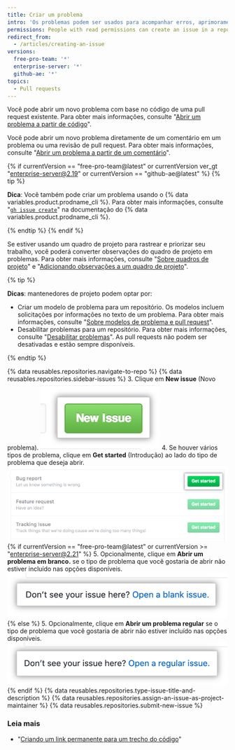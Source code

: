 ```yaml
---
title: Criar um problema
intro: 'Os problemas podem ser usados para acompanhar erros, aprimoramentos ou outras solicitações.'
permissions: People with read permissions can create an issue in a repository where issues are enabled.
redirect_from:
  - /articles/creating-an-issue
versions:
  free-pro-team: '*'
  enterprise-server: '*'
  github-ae: '*'
topics:
  - Pull requests
---
```


Você pode abrir um novo problema com base no código de uma pull request existente. Para obter mais informações, consulte "[Abrir um problema a partir de código](/github/managing-your-work-on-github/opening-an-issue-from-code)".

Você pode abrir um novo problema diretamente de um comentário em um problema ou uma revisão de pull request. Para obter mais informações, consulte "[Abrir um problema a partir de um comentário](/github/managing-your-work-on-github/opening-an-issue-from-a-comment)".

{% if currentVersion == "free-pro-team@latest" or currentVersion ver_gt "enterprise-server@2.19" or currentVersion == "github-ae@latest" %}
{% tip %}

**Dica**: Você também pode criar um problema usando o {% data variables.product.prodname_cli %}. Para obter mais informações, consulte "[`gh issue create`](https://cli.github.com/manual/gh_issue_create)" na documentação do {% data variables.product.prodname_cli %}.

{% endtip %}
{% endif %}

Se estiver usando um quadro de projeto para rastrear e priorizar seu trabalho, você poderá converter observações do quadro de projeto em problemas. Para obter mais informações, consulte "[Sobre quadros de projeto](/github/managing-your-work-on-github/about-project-boards)" e "[Adicionando observações a um quadro de projeto](/github/managing-your-work-on-github/adding-notes-to-a-project-board#converting-a-note-to-an-issue)".

{% tip %}

**Dicas**: mantenedores de projeto podem optar por:
  - Criar um modelo de problema para um repositório. Os modelos incluem solicitações por informações no texto de um problema. Para obter mais informações, consulte "[Sobre modelos de problema e pull request](/communities/using-templates-to-encourage-useful-issues-and-pull-requests/about-issue-and-pull-request-templates)".
  - Desabilitar problemas para um repositório. Para obter mais informações, consulte "[Desabilitar problemas](/github/managing-your-work-on-github/disabling-issues)". As pull requests não podem ser desativadas e estão sempre disponíveis.

{% endtip %}

{% data reusables.repositories.navigate-to-repo %}
{% data reusables.repositories.sidebar-issues %}
3. Clique em **New issue** (Novo problema). ![Botão New Issues (Novos problemas)](/assets/images/help/issues/new_issues_button.png)
4. Se houver vários tipos de problema, clique em **Get started** (Introdução) ao lado do tipo de problema que deseja abrir. ![Selecionar o tipo de problema que você quer criar](/assets/images/help/issues/issue_template_get_started_button.png)
{% if currentVersion == "free-pro-team@latest" or currentVersion >= "enterprise-server@2.21" %}
5. Opcionalmente, clique em **Abrir um problema em branco.** se o tipo de problema que você gostaria de abrir não estiver incluído nas opções disponíveis. ![Link para abrir um problema em branco](/assets/images/help/issues/blank_issue_link.png)
{% else %}
5. Opcionalmente, clique em **Abrir um problema regular** se o tipo de problema que você gostaria de abrir não estiver incluído nas opções disponíveis. ![Link para abrir um problema regular](/assets/images/help/issues/regular_issue_link.png)
{% endif %}
{% data reusables.repositories.type-issue-title-and-description %}
{% data reusables.repositories.assign-an-issue-as-project-maintainer %}
{% data reusables.repositories.submit-new-issue %}
### Leia mais

- "[Criando um link permanente para um trecho do código](/github/managing-your-work-on-github/creating-a-permanent-link-to-a-code-snippet)"
